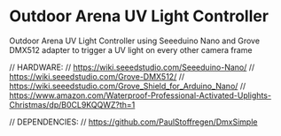# Outdoor Arena UV Light Controller
 Outdoor Arena UV Light Controller using Seeeduino Nano and Grove DMX512 adapter to trigger a UV light on every other camera frame

// HARDWARE:
// https://wiki.seeedstudio.com/Seeeduino-Nano/
// https://wiki.seeedstudio.com/Grove-DMX512/
// https://wiki.seeedstudio.com/Grove_Shield_for_Arduino_Nano/
// https://www.amazon.com/Waterproof-Professional-Activated-Uplights-Christmas/dp/B0CL9KQQWZ?th=1

// DEPENDENCIES:
// https://github.com/PaulStoffregen/DmxSimple
